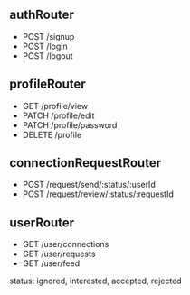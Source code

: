 ## authRouter
- POST /signup
- POST /login
- POST /logout

## profileRouter
- GET /profile/view
- PATCH /profile/edit
- PATCH /profile/password
- DELETE /profile

## connectionRequestRouter
- POST /request/send/:status/:userId
- POST /request/review/:status/:requestId


## userRouter
- GET /user/connections
- GET /user/requests
- GET /user/feed



status: ignored, interested, accepted, rejected